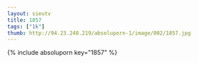 ```yaml
--- 
layout: sieutv
title: 1857
tags: ["1k"]
thumb: http://94.23.248.219/absoluporn-1/image/002/1857.jpg
---
```

{% include absoluporn key="1857" %} 
